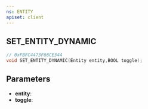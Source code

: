 ```yaml
---
ns: ENTITY
apiset: client
---
```

## SET_ENTITY_DYNAMIC

```c
// 0xFBFC4473F66CE344
void SET_ENTITY_DYNAMIC(Entity entity,BOOL toggle);
```


## Parameters
* **entity**:
* **toggle**:



